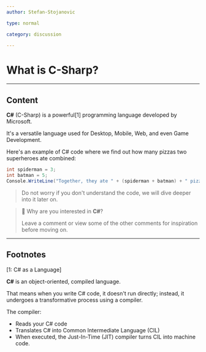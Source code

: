 ```yaml
---
author: Stefan-Stojanovic

type: normal

category: discussion

---
```


# What is C-Sharp?

---

## Content

**C#** (C-Sharp) is a powerful[1] programming language developed by Microsoft. 

It's a versatile language used for Desktop, Mobile, Web, and even Game Development.

Here's an example of C# code where we find out how many pizzas two superheroes ate combined:
```csharp
int spiderman = 3;
int batman = 5;
Console.WriteLine("Together, they ate " + (spiderman + batman) + " pizzas!");
```

> Do not worry if you don't understand the code, we will dive deeper into it later on.

> 💬 Why are you interested in **C#**?
> 
> Leave a comment or view some of the other comments for inspiration before moving on.



---

## Footnotes

[1: C# as a Language]

**C#** is an object-oriented, compiled language.

That means when you write C# code, it doesn't run directly; instead, it undergoes a transformative process using a compiler.

The compiler:

-  Reads your C# code
- Translates C# into Common Intermediate Language (CIL)
- When executed, the Just-In-Time (JIT) compiler turns CIL into machine code.

